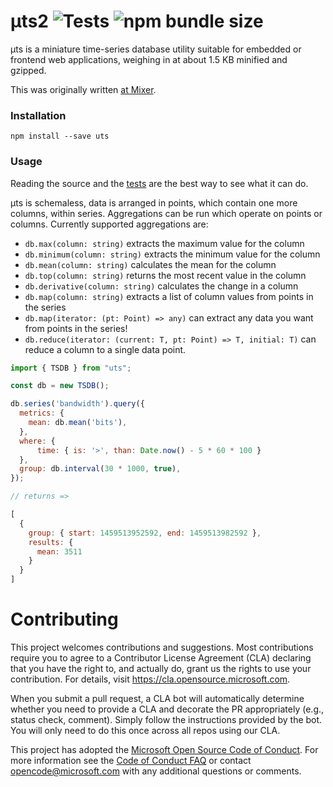# μts2 ![Tests](https://github.com/microsoft/uts/workflows/Run%20Tests/badge.svg?branch=main) ![npm bundle size](https://img.shields.io/bundlephobia/minzip/uts.svg)

μts is a miniature time-series database utility suitable for embedded or frontend web applications, weighing in at about 1.5 KB minified and gzipped.

This was originally written [at Mixer](https://github.com/mixer/uts).

### Installation

```
npm install --save uts
```

### Usage

Reading the source and the [tests](./test.js) are the best way to see what it can do.

μts is schemaless, data is arranged in points, which contain one more columns, within series. Aggregations can be run which operate on points or columns. Currently supported aggregations are:

 -  `db.max(column: string)` extracts the maximum value for the column
 -  `db.minimum(column: string)` extracts the minimum value for the column
 -  `db.mean(column: string)` calculates the mean for the column
 -  `db.top(column: string)` returns the most recent value in the column
 -  `db.derivative(column: string)` calculates the change in a column
 -  `db.map(column: string)` extracts a list of column values from points in the series
 -  `db.map(iterator: (pt: Point) => any)` can extract any data you want from points in the series!
 -  `db.reduce(iterator: (current: T, pt: Point) => T, initial: T)` can reduce a column to a single data point.

```js
import { TSDB } from "uts";

const db = new TSDB();

db.series('bandwidth').query({
  metrics: {
    mean: db.mean('bits'),
  },
  where: {
      time: { is: '>', than: Date.now() - 5 * 60 * 100 }
  },
  group: db.interval(30 * 1000, true),
});

// returns =>

[
  {
    group: { start: 1459513952592, end: 1459513982592 },
    results: {
      mean: 3511
    }
  }
]
```

# Contributing

This project welcomes contributions and suggestions.  Most contributions require you to agree to a
Contributor License Agreement (CLA) declaring that you have the right to, and actually do, grant us
the rights to use your contribution. For details, visit https://cla.opensource.microsoft.com.

When you submit a pull request, a CLA bot will automatically determine whether you need to provide
a CLA and decorate the PR appropriately (e.g., status check, comment). Simply follow the instructions
provided by the bot. You will only need to do this once across all repos using our CLA.

This project has adopted the [Microsoft Open Source Code of Conduct](https://opensource.microsoft.com/codeofconduct/).
For more information see the [Code of Conduct FAQ](https://opensource.microsoft.com/codeofconduct/faq/) or
contact [opencode@microsoft.com](mailto:opencode@microsoft.com) with any additional questions or comments.
